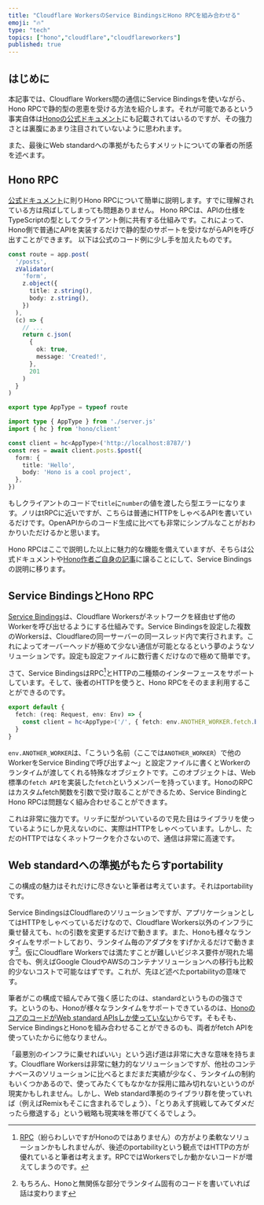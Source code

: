```yaml
---
title: "Cloudflare WorkersのService BindingsとHono RPCを組み合わせる"
emoji: "🔥"
type: "tech"
topics: ["hono","cloudflare","cloudflareworkers"]
published: true
---
```


## はじめに
本記事では、Cloudflare Workers間の通信にService Bindingsを使いながら、Hono RPCで静的型の恩恵を受ける方法を紹介します。それが可能であるという事実自体は[Honoの公式ドキュメント](https://hono.dev/guides/rpc#custom-fetch-method)にも記載されてはいるのですが、その強力さとは裏腹にあまり注目されていないように思われます。

また、最後にWeb standardへの準拠がもたらすメリットについての筆者の所感を述べます。

## Hono RPC

[公式ドキュメント](https://hono.dev/guides/rpc)に則りHono RPCについて簡単に説明します。すでに理解されている方は飛ばしてしまっても問題ありません。
Hono RPCは、APIの仕様をTypeScriptの型としてクライアント側に共有する仕組みです。これによって、Hono側で普通にAPIを実装するだけで静的型のサポートを受けながらAPIを呼び出すことができます。
以下は公式のコード例に少し手を加えたものです。

```typescript:server.ts
const route = app.post(
  '/posts',
  zValidator(
    'form',
    z.object({
      title: z.string(),
      body: z.string(),
    })
  ),
  (c) => {
    // ...
    return c.json(
      {
        ok: true,
        message: 'Created!',
      },
      201
    )
  }
)

export type AppType = typeof route
```
```typescript:client.ts
import type { AppType } from './server.js'
import { hc } from 'hono/client'

const client = hc<AppType>('http://localhost:8787/')
const res = await client.posts.$post({
  form: {
    title: 'Hello',
    body: 'Hono is a cool project',
  },
})
```
もしクライアントのコードで`title`に`number`の値を渡したら型エラーになります。ノリはtRPCに近いですが、こちらは普通にHTTPをしゃべるAPIを書いているだけです。OpenAPIからのコード生成に比べても非常にシンプルなことがおわかりいただけるかと思います。

Hono RPCはここで説明した以上に魅力的な機能を備えていますが、そちらは公式ドキュメントや[Hono作者ご自身の記事](https://zenn.dev/yusukebe/articles/a00721f8b3b92e)に譲ることにして、Service Bindingsの説明に移ります。

## Service BindingsとHono RPC
[Service Bindings](https://developers.cloudflare.com/workers/runtime-apis/bindings/service-bindings/)は、Cloudflare Workersがネットワークを経由せず他のWorkerを呼び出せるようにする仕組みです。Service Bindingsを設定した複数のWorkersは、Cloudflareの同一サーバーの同一スレッド内で実行されます。これによってオーバーヘッドが極めて少ない通信が可能となるという夢のようなソリューションです。設定も設定ファイルに数行書くだけなので極めて簡単です。

さて、Service BindingsはRPC[^1]とHTTPの二種類のインターフェースをサポートしています。そして、後者のHTTPを使うと、Hono RPCをそのまま利用することができるのです。


[^1]: [RPC](https://developers.cloudflare.com/workers/runtime-apis/bindings/service-bindings/rpc/)（紛らわしいですがHonoのではありません）の方がより柔軟なソリューションかもしれませんが、後述のportabilityという観点ではHTTPの方が優れていると筆者は考えます。RPCではWorkersでしか動かないコードが増えてしまうのです。

```typescript:main.ts
export default {
  fetch: (req: Request, env: Env) => {
    const client = hc<AppType>('/', { fetch: env.ANOTHER_WORKER.fetch.bind(env.ANOTHER_WORKER) })
  }
}
```

`env.ANOTHER_WORKER`は、「こういう名前（ここでは`ANOTHER_WORKER`）で他のWorkerをService Bindingで呼び出すよ〜」と設定ファイルに書くとWorkerのランタイムが渡してくれる特殊なオブジェクトです。このオブジェクトは、Web標準の`fetch API`を実装した`fetch`というメンバーを持っています。HonoのRPCはカスタムfetch関数を引数で受け取ることができるため、Service BindingとHono RPCは問題なく組み合わせることができます。

これは非常に強力です。リッチに型がついているので見た目はライブラリを使っているようにしか見えないのに、実際はHTTPをしゃべっています。しかし、ただのHTTPではなくネットワークを介さないので、通信は非常に高速です。

## Web standardへの準拠がもたらすportability
この構成の魅力はそれだけに尽きないと筆者は考えています。それはportabilityです。

Service BindingsはCloudflareのソリューションですが、アプリケーションとしてはHTTPをしゃべっているだけなので、Cloudflare Workers以外のインフラに乗せ替えても、`hc`の引数を変更するだけで動きます。また、Honoも様々なランタイムをサポートしており、ランタイム毎のアダプタをすげかえるだけで動きます[^2]。仮にCloudflare Workersでは満たすことが難しいビジネス要件が現れた場合でも、例えばGoogle CloudやAWSのコンテナソリューションへの移行も比較的少ないコストで可能なはずです。これが、先ほど述べたportabilityの意味です。

[^2]: もちろん、Honoと無関係な部分でランタイム固有のコードを書いていれば話は変わります

筆者がこの構成で組んでみて強く感じたのは、standardというものの強さです。というのも、Honoが様々なランタイムをサポートできているのは、[HonoのコアのコードがWeb standard APIsしか使っていない](https://hono.dev/concepts/web-standard)からです。そもそも、Service BindingsとHonoを組み合わせることができるのも、両者がfetch APIを使っていたからに他なりません。

「最悪別のインフラに乗せればいい」という逃げ道は非常に大きな意味を持ちます。Cloudflare Workersは非常に魅力的なソリューションですが、他社のコンテナベースのソリューションに比べるとまだまだ実績が少なく、ランタイムの制約もいくつかあるので、使ってみたくてもなかなか採用に踏み切れないというのが現実かもしれません。しかし、Web standard準拠のライブラリ群を使っていれば（例えばRemixもそこに含まれるでしょう）、「とりあえず挑戦してみてダメだったら撤退する」という戦略も現実味を帯びてくるでしょう。

